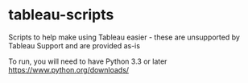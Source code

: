 # tableau-scripts
Scripts to help make using Tableau easier - these are unsupported by Tableau Support and are provided as-is 

To run, you will need to have Python 3.3 or later https://www.python.org/downloads/ 


